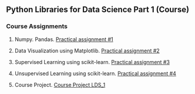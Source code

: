 ## Python Libraries for Data Science Part 1 (Course)

### Course Assignments

1. Numpy. Pandas.  [Practical assignment #1](LDS_Task_1_Numpy_Pandas.ipynb)

2. Data Visualization using Matplotlib. [Practical assignment #2](LDS_Task_2_MathplotLib.ipynb)

3. Supervised Learning using scikit-learn. [Practical assignment #3](LDS_Task_3_supervised.ipynb)

4. Unsupervised Learning using scikit-learn. [Practical assignment #4](LDS_Task_4_unsupervised.ipynb)

5. Course Project. [Course Project LDS_1](LDS_Course_project_JPolushina.ipynb)
